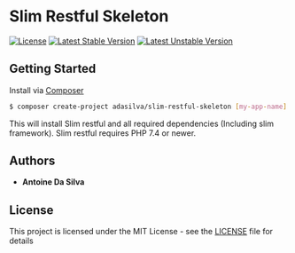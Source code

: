 # Slim Restful Skeleton

[![License](https://poser.pugx.org/adasilva/slim-restful-skeleton/license)](https://packagist.org/packages/adasilva/slim-restful)
[![Latest Stable Version](https://poser.pugx.org/adasilva/slim-restful-skeleton/version)](https://packagist.org/packages/adasilva/slim-restful)
[![Latest Unstable Version](https://poser.pugx.org/adasilva/slim-restful-skeleton/v/unstable)](//packagist.org/packages/adasilva/slim-restful)

## Getting Started

Install via [Composer](http://getcomposer.org)
```bash
$ composer create-project adasilva/slim-restful-skeleton [my-app-name]
```

This will install Slim restful and all required dependencies (Including slim framework). Slim restful requires PHP 7.4 or newer.

## Authors

* **Antoine Da Silva**

## License

This project is licensed under the MIT License - see the [LICENSE](LICENSE) file for details

